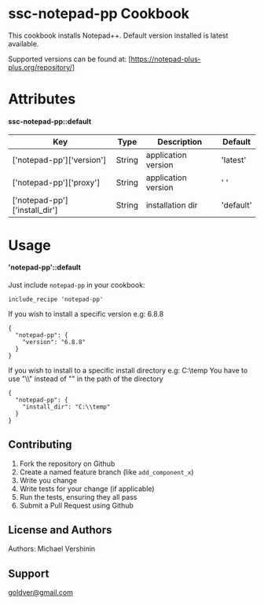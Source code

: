 ssc-notepad-pp Cookbook
==================

This cookbook installs Notepad++.
Default version installed is latest available.

Supported versions can be found at: [https://notepad-plus-plus.org/repository/]


Attributes
==================
#### ssc-notepad-pp::default

| Key | Type | Description | Default |
| --- | ---- | ----------- | ------- |
| ['notepad-pp']['version'] | String | application version | 'latest' |
| ['notepad-pp']['proxy'] | String | application version | ' ' |
| ['notepad-pp']['install_dir'] | String | installation dir | 'default' |

Usage
==================
#### 'notepad-pp'::default

Just include `notepad-pp` in your cookbook:

    include_recipe 'notepad-pp'
	

	
If you wish to install a specific version e.g: 6.8.8

	{
	  "notepad-pp": {
	    "version": "6.8.8"
	  }    
	}

If you wish to install to a specific install directory e.g: C:\temp
You have to use "\\\\" instead of "\" in the path of the directory

	{
	  "notepad-pp": {
	    "install_dir": "C:\\temp"
	  }    
	}
	
Contributing
------------
1. Fork the repository on Github
2. Create a named feature branch (like `add_component_x`)
3. Write you change
4. Write tests for your change (if applicable)
5. Run the tests, ensuring they all pass
6. Submit a Pull Request using Github

License and Authors
-------------------
Authors: Michael Vershinin

Support
-------------------
goldver@gmail.com
